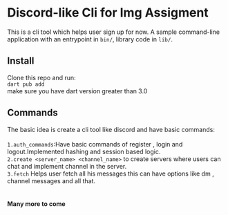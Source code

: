 # Discord-like Cli for Img Assigment
This is a cli tool which helps user sign up for now. 
A sample command-line application with an entrypoint in `bin/`, library code
in `lib/`.

## Install
Clone this repo and run:<br>
`dart pub add`<br>
make sure you have dart version greater than 3.0


## Commands
The basic idea is create a cli tool like discord and have  basic commands:<br><br>
`1.auth_commands`:Have basic commands of register , login and logout.Implemented hashing and session based logic.<br>
`2.create <server_name> <channel_name>` to create servers where users can chat and implement channel in the server.<br>
`3.fetch` Helps user fetch all his messages this can have options like dm , channel messages and all that.
<br><br>

#### Many more to come


